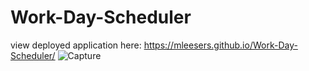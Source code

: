 # Work-Day-Scheduler

view deployed application here: https://mleesers.github.io/Work-Day-Scheduler/
![Capture](https://user-images.githubusercontent.com/47683333/132329729-c7691d0a-9f06-4b25-8a7d-ae97c59dd463.JPG)

